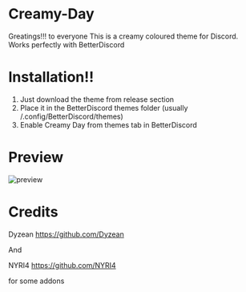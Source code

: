 # Creamy-Day
Greatings!!! to everyone
This is a creamy coloured theme for Discord.
Works perfectly with BetterDiscord
# Installation!!
1. Just download the theme from release section
2. Place it in the BetterDiscord themes folder
(usually /.config/BetterDiscord/themes)
3. Enable Creamy Day from themes tab in BetterDiscord
# Preview
![preview](https://github.com/developer-vivek/Creamy-Day/assets/85994908/d692b914-bb9e-42f8-8af4-a22fe6d0107e)
# Credits
Dyzean https://github.com/Dyzean

And

NYRI4 https://github.com/NYRI4 

for some addons
